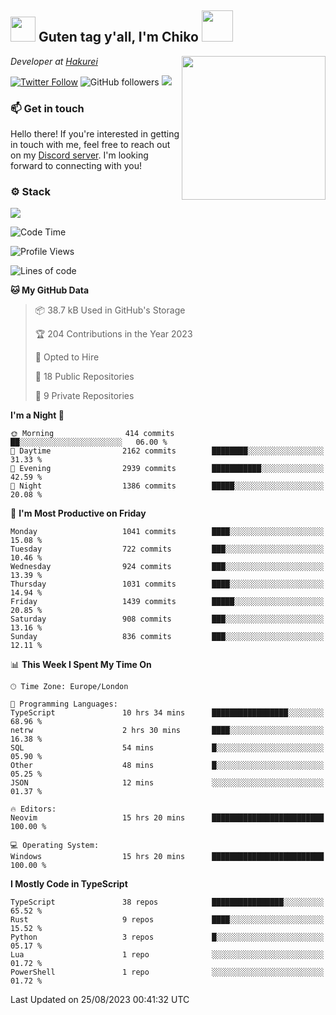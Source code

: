 <h2><img src="https://cdn.discordapp.com/emojis/1100181376730402906.gif?quality=lossless" width="40"> Guten tag y'all, I'm Chiko <img src="https://a.ppy.sh/15907233" width="50"></h2>
<a href="https://twitter.com/Zzul0714/status/1654451338179395585?s=20"><img align='right' src="https://cdn.discordapp.com/attachments/1109162815866023976/1109163700583153705/FvXKt8paEAAR6Ak1.png" width="230"></a>
<p><em>Developer at <a href="https://github.com/hakureiapp">Hakurei</a></em></p>

[![Twitter Follow](https://img.shields.io/twitter/follow/chikoxq?label=Follow)](https://twitter.com/intent/follow?screen_name=chikoxq)
![GitHub followers](https://img.shields.io/github/followers/chikof?label=Follow&style=social)
![](https://komarev.com/ghpvc/?username=chikof&color=blue)

### 📫 Get in touch
Hello there! If you're interested in getting in touch with me, feel free to reach out on my [Discord server](https://discord.gg/sejc7TnX6N). I'm looking forward to connecting with you!

### ⚙️ Stack
![](https://skillicons.dev/icons?i=git,kubernetes,docker,js,ts,cloudflare,css,deno,express,graphql,html,mongodb,nestjs,py,react,apollo,bash,java,lua,nextjs,netlify,nodejs,ps,powershell,rust,neovim,tauri,sentry,postgres,tailwind,prisma,actix)

<!--START_SECTION:waka-->
![Code Time](http://img.shields.io/badge/Code%20Time-1%2C491%20hrs%2036%20mins-blue)

![Profile Views](http://img.shields.io/badge/Profile%20Views-0-blue)

![Lines of code](https://img.shields.io/badge/From%20Hello%20World%20I%27ve%20Written-5.7%20million%20lines%20of%20code-blue)

**🐱 My GitHub Data** 

> 📦 38.7 kB Used in GitHub's Storage 
 > 
> 🏆 204 Contributions in the Year 2023
 > 
> 💼 Opted to Hire
 > 
> 📜 18 Public Repositories 
 > 
> 🔑 9 Private Repositories 
 > 
**I'm a Night 🦉** 

```text
🌞 Morning                414 commits         ██░░░░░░░░░░░░░░░░░░░░░░░   06.00 % 
🌆 Daytime                2162 commits        ████████░░░░░░░░░░░░░░░░░   31.33 % 
🌃 Evening                2939 commits        ███████████░░░░░░░░░░░░░░   42.59 % 
🌙 Night                  1386 commits        █████░░░░░░░░░░░░░░░░░░░░   20.08 % 
```
📅 **I'm Most Productive on Friday** 

```text
Monday                   1041 commits        ████░░░░░░░░░░░░░░░░░░░░░   15.08 % 
Tuesday                  722 commits         ███░░░░░░░░░░░░░░░░░░░░░░   10.46 % 
Wednesday                924 commits         ███░░░░░░░░░░░░░░░░░░░░░░   13.39 % 
Thursday                 1031 commits        ████░░░░░░░░░░░░░░░░░░░░░   14.94 % 
Friday                   1439 commits        █████░░░░░░░░░░░░░░░░░░░░   20.85 % 
Saturday                 908 commits         ███░░░░░░░░░░░░░░░░░░░░░░   13.16 % 
Sunday                   836 commits         ███░░░░░░░░░░░░░░░░░░░░░░   12.11 % 
```


📊 **This Week I Spent My Time On** 

```text
🕑︎ Time Zone: Europe/London

💬 Programming Languages: 
TypeScript               10 hrs 34 mins      █████████████████░░░░░░░░   68.96 % 
netrw                    2 hrs 30 mins       ████░░░░░░░░░░░░░░░░░░░░░   16.38 % 
SQL                      54 mins             █░░░░░░░░░░░░░░░░░░░░░░░░   05.90 % 
Other                    48 mins             █░░░░░░░░░░░░░░░░░░░░░░░░   05.25 % 
JSON                     12 mins             ░░░░░░░░░░░░░░░░░░░░░░░░░   01.37 % 

🔥 Editors: 
Neovim                   15 hrs 20 mins      █████████████████████████   100.00 % 

💻 Operating System: 
Windows                  15 hrs 20 mins      █████████████████████████   100.00 % 
```

**I Mostly Code in TypeScript** 

```text
TypeScript               38 repos            ████████████████░░░░░░░░░   65.52 % 
Rust                     9 repos             ████░░░░░░░░░░░░░░░░░░░░░   15.52 % 
Python                   3 repos             █░░░░░░░░░░░░░░░░░░░░░░░░   05.17 % 
Lua                      1 repo              ░░░░░░░░░░░░░░░░░░░░░░░░░   01.72 % 
PowerShell               1 repo              ░░░░░░░░░░░░░░░░░░░░░░░░░   01.72 % 
```




 Last Updated on 25/08/2023 00:41:32 UTC
<!--END_SECTION:waka-->


<!--
<p align="center">
     <a href="https://discord.gg/HhybNhchcC"><img src="https://invidget.switchblade.xyz/sejc7TnX6N" align="center" ><a>
</p> 
-->
